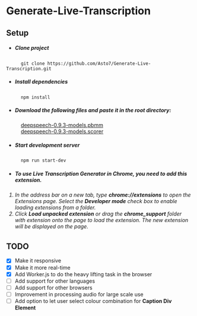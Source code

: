 # Generate-Live-Transcription

## Setup

- ##### Clone project
&nbsp; &nbsp; &nbsp; &nbsp; &nbsp; `git clone https://github.com/Asto7/Generate-Live-Transcription.git`


- ##### Install dependencies
&nbsp; &nbsp; &nbsp; &nbsp; &nbsp; `npm install`


- ##### Download the following files and paste it in the root directory:  <br />
&nbsp; &nbsp; &nbsp; &nbsp; &nbsp; [deepspeech-0.9.3-models.pbmm](https://github.com/mozilla/DeepSpeech/releases/download/v0.9.3/deepspeech-0.9.3-models.pbmm)  <br />
&nbsp; &nbsp; &nbsp; &nbsp; &nbsp; [deepspeech-0.9.3-models.scorer](https://github.com/mozilla/DeepSpeech/releases/download/v0.9.3/deepspeech-0.9.3-models.scorer)  <br />


- ##### Start development server
&nbsp; &nbsp; &nbsp; &nbsp; &nbsp; ` npm run start-dev `


- ##### To use Live Transcription Generator in Chrome, you need to add this extension.

<ol>
 <h6>
  <li> In the address bar on a new tab, type <b>chrome://extensions</b> to open the Extensions page. Select the <b>Developer mode</b> check box to enable loading extensions from a folder.</li>

 <li> Click <b>Load unpacked extension</b> or drag the <b>chrome_support</b> folder with extension onto the page to load the extension. The new extension will be displayed on the page.</li>
 </h6>
</ol>


## TODO

- [x] Make it responsive
- [x] Make it more real-time
- [x] Add Worker.js to do the heavy lifting task in the browser
- [ ] Add support for other languages
- [ ] Add support for other browsers
- [ ] Improvement in processing audio for large scale use
- [ ] Add option to let user select colour combination for **Caption Div Element**

